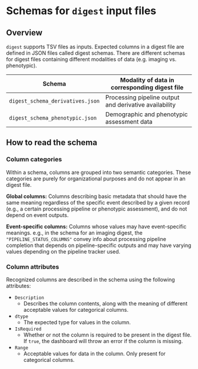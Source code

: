 # Schemas for `digest` input files

## Overview
`digest` supports TSV files as inputs. 
Expected columns in a digest file are defined in JSON files called digest schemas.
There are different schemas for digest files containing different modalities of data (e.g. imaging vs. phenotypic).

| Schema | Modality of data in corresponding digest file |
| ----- | ----- |
| `digest_schema_derivatives.json` | Processing pipeline output and derivative availability |
| `digest_schema_phenotypic.json` | Demographic and phenotypic assessment data |

## How to read the schema
### Column categories
Within a schema, columns are grouped into two semantic categories. These categories are purely for organizational purposes and do not appear in an digest file.

**Global columns:** Columns describing basic metadata that should have the same meaning regardless of the specific event described by a given record 
(e.g., a certain processing pipeline or phenotypic assessment), and do not depend on event outputs.

**Event-specific columns:** Columns whose values may have event-specific meanings.
e.g., in the schema for an imaging digest, the `"PIPELINE_STATUS_COLUMNS"` convey info about processing pipeline completion that depends on pipeline-specific outputs and may have varying values depending on the pipeline tracker used.

### Column attributes
Recognized columns are described in the schema using the following attributes:
- `Description`
  - Describes the column contents, along with the meaning of different acceptable values for categorical columns.
- `dtype`
  - The expected type for values in the column.
- `IsRequired`
  - Whether or not the column is required to be present in the digest file. 
  If `true`, the dashboard will throw an error if the column is missing.
- `Range`
  - Acceptable values for data in the column. 
  Only present for categorical columns.
